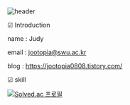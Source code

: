 ###                                                                                                            
![header](https://capsule-render.vercel.app/api?type=wave&color=random&height=150&section=header&text=Wellcome%20to%20jootopia&fontSize=50)




☑ Introduction


name  : Judy


email  : jootopia@swu.ac.kr


blog   : https://jootopia0808.tistory.com/



☑ skill






[![Solved.ac 프로필](http://mazassumnida.wtf/api/v2/generate_badge?boj=jootopia0808)](https://solved.ac/jootopia)



<!--
**Jo0dY/Jo0dy** is a ✨ _special_ ✨ repository because its `README.md` (this file) appears on your GitHub profile.

Here are some ideas to get you started:

- 🌱 I’m currently learning ...
- 😄 Pronouns: ...


